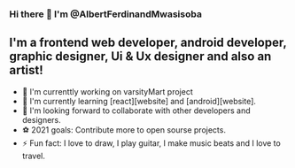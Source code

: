 ### Hi there :wave: I'm @AlbertFerdinandMwasisoba

## I'm a frontend web developer, android developer, graphic designer, Ui & Ux designer and also an artist!
-  🔭 I'm currenttly working on varsityMart project
-  📗 I'm currently learning [react][website] and [android][website]. 
-  👫 I'm looking forward to collaborate with other developers and designers.
-  ⚽ 2021 goals: Contribute more to open sourse projects.
-  ⚡ Fun fact: I love to draw, I play guitar, I make music beats and I love to travel.
